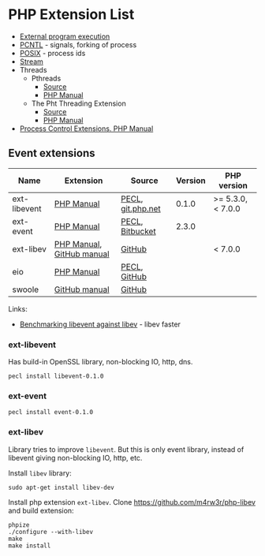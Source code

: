 # PHP Extension List

* [External program execution](http://php.net/manual/en/book.exec.php)
* [PCNTL](http://php.net/manual/en/book.pcntl.php) - signals, forking of process
* [POSIX](http://php.net/manual/en/book.posix.php) - process ids
* [Stream](http://php.net/manual/ru/book.stream.php)
* Threads
  * Pthreads
    * [Source](https://github.com/krakjoe/pthreads)
    * [PHP Manual](http://php.net/manual/ru/book.pthreads.php)
  * The Pht Threading Extension
    * [Source](https://github.com/tpunt/pht)
    * [PHP Manual](http://php.net/manual/en/book.pht.php)
* [Process Control Extensions. PHP Manual](http://php.net/manual/en/refs.fileprocess.process.php)

## Event extensions

| Name | Extension | Source | Version | PHP version |
| -----|-----------|--------|---------|-------------|
| ext-libevent |[PHP Manual](http://php.net/manual/ru/book.libevent.php) | [PECL](https://pecl.php.net/package/libevent), [git.php.net](http://git.php.net/?p=pecl/event/libevent.git) | 0.1.0 | >= 5.3.0, < 7.0.0 |
| ext-event |[PHP Manual](http://php.net/manual/en/book.event.php) | [PECL](https://pecl.php.net/package/event), [Bitbucket](https://bitbucket.org/osmanov/pecl-event/src) | 2.3.0 ||
| ext-libev |[PHP Manual](http://php.net/manual/en/intro.ev.php), [GitHub manual](https://github.com/m4rw3r/php-libev/) | [GitHub](https://github.com/m4rw3r/php-libev) | | < 7.0.0 |
| eio |[PHP Manual](http://php.net/manual/en/intro.eio.php)|[PECL](http://pecl.php.net/package/eio), [GitHub](https://github.com/rosmanov/pecl-eio)|||
| swoole |[GitHub manual](https://github.com/swoole/swoole-src)|[GitHub](https://github.com/swoole/swoole-src)|||

Links:
* [Benchmarking libevent against libev](http://libev.schmorp.de/bench.html) - libev faster

### ext-libevent

Has build-in OpenSSL library, non-blocking IO, http, dns.

```
pecl install libevent-0.1.0
```

### ext-event

```
pecl install event-0.1.0
```

### ext-libev

Library tries to improve `libevent`. But this is only event library, instead of libevent giving non-blocking IO, http, etc.

Install `libev` library:

```
sudo apt-get install libev-dev
```

Install php extension `ext-libev`. Clone https://github.com/m4rw3r/php-libev and build extension:

```
phpize
./configure --with-libev
make
make install
```
